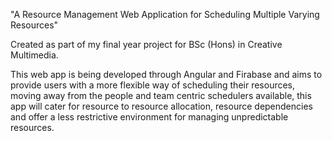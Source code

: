 "A Resource Management Web Application for Scheduling Multiple Varying Resources"

Created as part of my final year project for BSc (Hons) in Creative Multimedia.

This web app is being developed through Angular and Firabase and aims to provide users with a more flexible way of scheduling their resources, moving away from the people and team centric schedulers available, this app will cater for resource to resource allocation, resource dependencies and offer a less restrictive environment for managing unpredictable resources.
